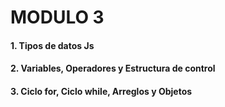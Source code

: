 # MODULO 3

#### 1. Tipos de datos Js 
#### 2. Variables, Operadores y Estructura de control
#### 3. Ciclo for, Ciclo while, Arreglos y Objetos